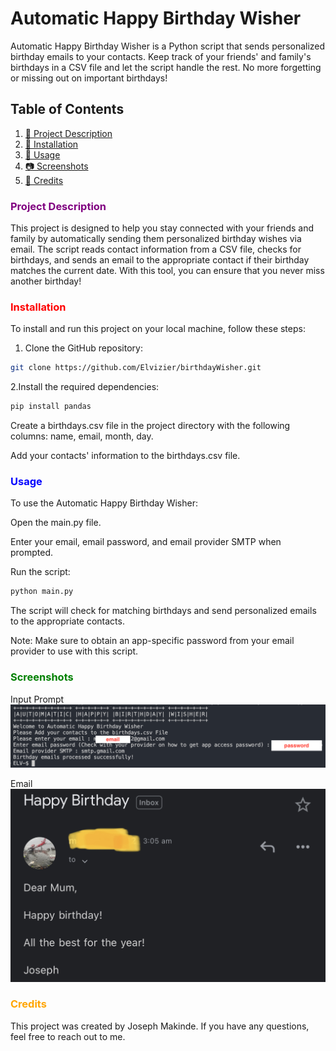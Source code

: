 # Automatic Happy Birthday Wisher

Automatic Happy Birthday Wisher is a Python script that sends personalized birthday emails to your contacts. Keep track of your friends' and family's birthdays in a CSV file and let the script handle the rest. No more forgetting or missing out on important birthdays!

## Table of Contents

1. [📝 Project Description](#project-description)
2. [🔧 Installation](#installation)
3. [🚀 Usage](#usage)
4. [📷 Screenshots](#screenshots)
5. [👥 Credits](#credits)

### <span style="color:purple">Project Description</span>

This project is designed to help you stay connected with your friends and family by automatically sending them personalized birthday wishes via email. The script reads contact information from a CSV file, checks for birthdays, and sends an email to the appropriate contact if their birthday matches the current date. With this tool, you can ensure that you never miss another birthday!

### <span style="color:red">Installation</span>

To install and run this project on your local machine, follow these steps:

1. Clone the GitHub repository:

```bash
git clone https://github.com/Elvizier/birthdayWisher.git
```

2.Install the required dependencies:

```bash
pip install pandas

```
Create a birthdays.csv file in the project directory with the following columns: name, email, month, day.

Add your contacts' information to the birthdays.csv file.

### <span style="color:blue">Usage</span>

To use the Automatic Happy Birthday Wisher:

Open the main.py file.

Enter your email, email password, and email provider SMTP when prompted.

Run the script:

```bash
python main.py
```

The script will check for matching birthdays and send personalized emails to the appropriate contacts.

Note: Make sure to obtain an app-specific password from your email provider to use with this script.

### <span style="color:green">Screenshots</span>

Input Prompt
![Input](https://github.com/Elvizier/birthdayWisher/blob/master/screenshots/Screenshot%202023-04-27%20at%204.10.33%20AM.png)

Email
![email](https://github.com/Elvizier/birthdayWisher/blob/master/screenshots/IMG_6F71A135D035-1.jpeg)

### <span style="color:orange">Credits</span>
This project was created by Joseph Makinde. If you have any questions, feel free to reach out to me.


